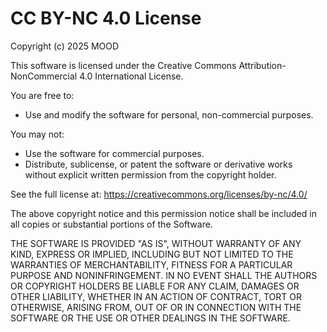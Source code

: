 # CC BY-NC 4.0 License

Copyright (c) 2025 MOOD

This software is licensed under the Creative Commons Attribution-NonCommercial 4.0 International License.

You are free to:
- Use and modify the software for personal, non-commercial purposes.

You may not:
- Use the software for commercial purposes.
- Distribute, sublicense, or patent the software or derivative works without explicit written permission from the copyright holder.

See the full license at: https://creativecommons.org/licenses/by-nc/4.0/

The above copyright notice and this permission notice shall be included in all
copies or substantial portions of the Software.

THE SOFTWARE IS PROVIDED "AS IS", WITHOUT WARRANTY OF ANY KIND, EXPRESS OR
IMPLIED, INCLUDING BUT NOT LIMITED TO THE WARRANTIES OF MERCHANTABILITY,
FITNESS FOR A PARTICULAR PURPOSE AND NONINFRINGEMENT. IN NO EVENT SHALL THE
AUTHORS OR COPYRIGHT HOLDERS BE LIABLE FOR ANY CLAIM, DAMAGES OR OTHER
LIABILITY, WHETHER IN AN ACTION OF CONTRACT, TORT OR OTHERWISE, ARISING FROM,
OUT OF OR IN CONNECTION WITH THE SOFTWARE OR THE USE OR OTHER DEALINGS IN THE
SOFTWARE.